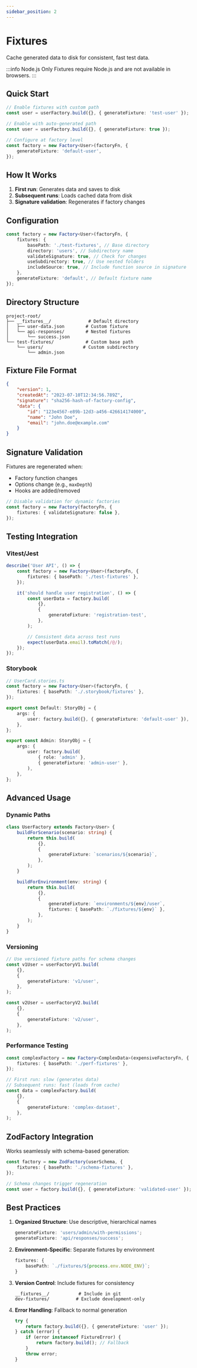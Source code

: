 ```yaml
---
sidebar_position: 2
---
```


# Fixtures

Cache generated data to disk for consistent, fast test data.

:::info Node.js Only
Fixtures require Node.js and are not available in browsers.
:::

## Quick Start

```typescript
// Enable fixtures with custom path
const user = userFactory.build({}, { generateFixture: 'test-user' });

// Enable with auto-generated path
const user = userFactory.build({}, { generateFixture: true });

// Configure at factory level
const factory = new Factory<User>(factoryFn, {
    generateFixture: 'default-user',
});
```

## How It Works

1. **First run**: Generates data and saves to disk
2. **Subsequent runs**: Loads cached data from disk
3. **Signature validation**: Regenerates if factory changes

## Configuration

```typescript
const factory = new Factory<User>(factoryFn, {
    fixtures: {
        basePath: './test-fixtures', // Base directory
        directory: 'users', // Subdirectory name
        validateSignature: true, // Check for changes
        useSubdirectory: true, // Use nested folders
        includeSource: true, // Include function source in signature
    },
    generateFixture: 'default', // Default fixture name
});
```

## Directory Structure

```
project-root/
├── __fixtures__/              # Default directory
│   ├── user-data.json        # Custom fixture
│   └── api-responses/        # Nested fixtures
│       └── success.json
└── test-fixtures/            # Custom base path
    └── users/               # Custom subdirectory
        └── admin.json
```

## Fixture File Format

```json
{
    "version": 1,
    "createdAt": "2023-07-10T12:34:56.789Z",
    "signature": "sha256-hash-of-factory-config",
    "data": {
        "id": "123e4567-e89b-12d3-a456-426614174000",
        "name": "John Doe",
        "email": "john.doe@example.com"
    }
}
```

## Signature Validation

Fixtures are regenerated when:

- Factory function changes
- Options change (e.g., `maxDepth`)
- Hooks are added/removed

```typescript
// Disable validation for dynamic factories
const factory = new Factory(factoryFn, {
    fixtures: { validateSignature: false },
});
```

## Testing Integration

### Vitest/Jest

```typescript
describe('User API', () => {
    const factory = new Factory<User>(factoryFn, {
        fixtures: { basePath: './test-fixtures' },
    });

    it('should handle user registration', () => {
        const userData = factory.build(
            {},
            {
                generateFixture: 'registration-test',
            },
        );

        // Consistent data across test runs
        expect(userData.email).toMatch(/@/);
    });
});
```

### Storybook

```typescript
// UserCard.stories.ts
const factory = new Factory<User>(factoryFn, {
    fixtures: { basePath: './.storybook/fixtures' },
});

export const Default: StoryObj = {
    args: {
        user: factory.build({}, { generateFixture: 'default-user' }),
    },
};

export const Admin: StoryObj = {
    args: {
        user: factory.build(
            { role: 'admin' },
            { generateFixture: 'admin-user' },
        ),
    },
};
```

## Advanced Usage

### Dynamic Paths

```typescript
class UserFactory extends Factory<User> {
    buildForScenario(scenario: string) {
        return this.build(
            {},
            {
                generateFixture: `scenarios/${scenario}`,
            },
        );
    }

    buildForEnvironment(env: string) {
        return this.build(
            {},
            {
                generateFixture: `environments/${env}/user`,
                fixtures: { basePath: `./fixtures/${env}` },
            },
        );
    }
}
```

### Versioning

```typescript
// Use versioned fixture paths for schema changes
const v1User = userFactoryV1.build(
    {},
    {
        generateFixture: 'v1/user',
    },
);

const v2User = userFactoryV2.build(
    {},
    {
        generateFixture: 'v2/user',
    },
);
```

### Performance Testing

```typescript
const complexFactory = new Factory<ComplexData>(expensiveFactoryFn, {
    fixtures: { basePath: './perf-fixtures' },
});

// First run: slow (generates data)
// Subsequent runs: fast (loads from cache)
const data = complexFactory.build(
    {},
    {
        generateFixture: 'complex-dataset',
    },
);
```

## ZodFactory Integration

Works seamlessly with schema-based generation:

```typescript
const factory = new ZodFactory(userSchema, {
    fixtures: { basePath: './schema-fixtures' },
});

// Schema changes trigger regeneration
const user = factory.build({}, { generateFixture: 'validated-user' });
```

## Best Practices

1. **Organized Structure**: Use descriptive, hierarchical names

    ```typescript
    generateFixture: 'users/admin/with-permissions';
    generateFixture: 'api/responses/success';
    ```

2. **Environment-Specific**: Separate fixtures by environment

    ```typescript
    fixtures: {
        basePath: `./fixtures/${process.env.NODE_ENV}`;
    }
    ```

3. **Version Control**: Include fixtures for consistency

    ```gitignore
    __fixtures__/           # Include in git
    dev-fixtures/          # Exclude development-only
    ```

4. **Error Handling**: Fallback to normal generation
    ```typescript
    try {
        return factory.build({}, { generateFixture: 'user' });
    } catch (error) {
        if (error instanceof FixtureError) {
            return factory.build(); // Fallback
        }
        throw error;
    }
    ```
